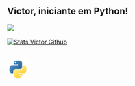 ## Victor, iniciante em Python!
<div>
  <a href="https://www.instagram.com/victor.a.l.camacho/" target="_blank"><img src="https://img.shields.io/badge/-Instagram-%23E4405F?style=for-the-badge&logo=instagram&logoColor=white" target="_blank"></a>
 </a>
</div>

[![Stats Victor Github](https://github-readme-stats.vercel.app/api?username=WV2307)](https://github.com/WV2307/github-readme-stats)

 <div style="display: inline_block"><br>
  <img align="center" alt="Victor-Python" height="50" width="50" src="https://raw.githubusercontent.com/devicons/devicon/master/icons/python/python-original.svg">
</div>

